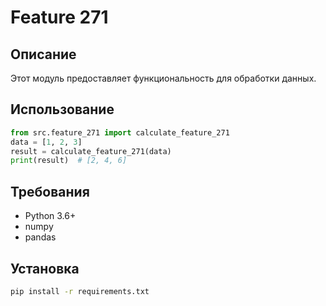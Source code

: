 # Feature 271
## Описание
Этот модуль предоставляет функциональность для обработки данных.
## Использование
```python
from src.feature_271 import calculate_feature_271
data = [1, 2, 3]
result = calculate_feature_271(data)
print(result)  # [2, 4, 6]
```
## Требования
- Python 3.6+
- numpy
- pandas
## Установка
```bash
pip install -r requirements.txt
```